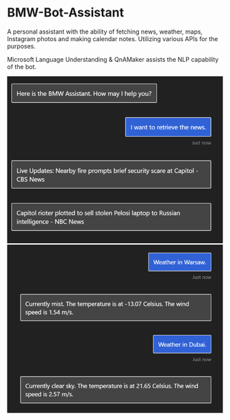# BMW-Bot-Assistant
A personal assistant with the ability of fetching news, weather, maps, Instagram photos and making calendar notes. Utilizing various APIs for the purposes.

Microsoft Language Understanding & QnAMaker assists the NLP capability of the bot.

![1](https://github.com/fallintoplace/BMW-Bot-Assistant/blob/main/News.PNG)
![1](https://github.com/fallintoplace/BMW-Bot-Assistant/blob/main/Weather.PNG)

